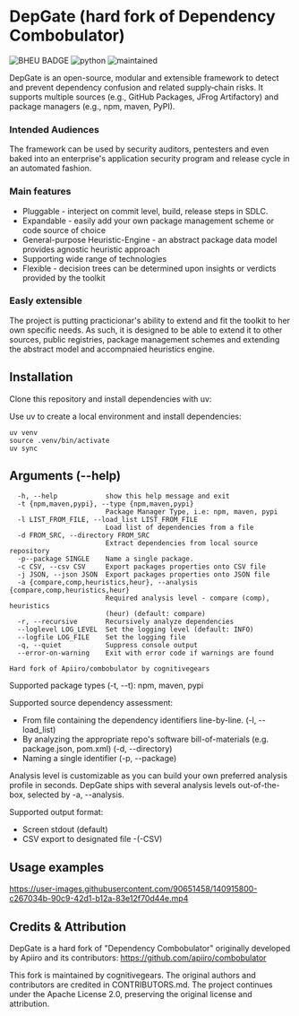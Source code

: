 # DepGate (hard fork of Dependency Combobulator)
![BHEU BADGE](docs/bheu21.svg) ![python](https://img.shields.io/badge/Python-14354C) ![maintained](https://img.shields.io/badge/Maintained%3F-yes-green.svg)

DepGate is an open-source, modular and extensible framework to detect and prevent dependency confusion and related supply‑chain risks. It supports multiple sources (e.g., GitHub Packages, JFrog Artifactory) and package managers (e.g., npm, maven, PyPI).

### Intended Audiences

The framework can be used by security auditors, pentesters and even baked into an enterprise's application security program and release cycle in an automated fashion.
### Main features
* Pluggable - interject on commit level, build, release steps in SDLC.
* Expandable - easily add your own package management scheme or code source of choice
* General-purpose Heuristic-Engine - an abstract package data model provides agnostic heuristic approach
* Supporting wide range of technologies
* Flexible - decision trees can be determined upon insights or verdicts provided by the toolkit


### Easly extensible

The project is putting practicionar's ability to extend and fit the toolkit to her own specific needs. As such, it is designed to be able to extend it to other sources, public registries, package management schemes and extending the abstract model and accompnaied heuristics engine.


## Installation

Clone this repository and install dependencies with uv:

Use uv to create a local environment and install dependencies:

```
uv venv
source .venv/bin/activate
uv sync
```

## Arguments (--help)
```
  -h, --help            show this help message and exit
  -t {npm,maven,pypi}, --type {npm,maven,pypi}
                        Package Manager Type, i.e: npm, maven, pypi
  -l LIST_FROM_FILE, --load_list LIST_FROM_FILE
                        Load list of dependencies from a file
  -d FROM_SRC, --directory FROM_SRC
                        Extract dependencies from local source repository
  -p--package SINGLE    Name a single package.
  -c CSV, --csv CSV     Export packages properties onto CSV file
  -j JSON, --json JSON  Export packages properties onto JSON file
  -a {compare,comp,heuristics,heur}, --analysis {compare,comp,heuristics,heur}
                        Required analysis level - compare (comp), heuristics
                        (heur) (default: compare)
  -r, --recursive       Recursively analyze dependencies
  --loglevel LOG_LEVEL  Set the logging level (default: INFO)
  --logfile LOG_FILE    Set the logging file
  -q, --quiet           Suppress console output
  --error-on-warning    Exit with error code if warnings are found

Hard fork of Apiiro/combobulator by cognitivegears
```
Supported package types (-t, --t): npm, maven, pypi

Supported source dependency assessment:
- From file containing the dependency identifiers line-by-line. (-l, --load_list)
- By analyzing the appropriate repo's software bill-of-materials (e.g. package.json, pom.xml) (-d, --directory)
- Naming a single identifier (-p, --package)

Analysis level is customizable as you can build your own preferred analysis profile in seconds. DepGate ships with several analysis levels out-of-the-box, selected by -a, --analysis.

Supported output format:
- Screen stdout (default)
- CSV export to designated file -(-CSV)

## Usage examples

https://user-images.githubusercontent.com/90651458/140915800-c267034b-90c9-42d1-b12a-83e12f70d44e.mp4


## Credits & Attribution

DepGate is a hard fork of "Dependency Combobulator" originally developed by Apiiro and its contributors: https://github.com/apiiro/combobulator

This fork is maintained by cognitivegears. The original authors and contributors are credited in CONTRIBUTORS.md. The project continues under the Apache License 2.0, preserving the original license and attribution.
